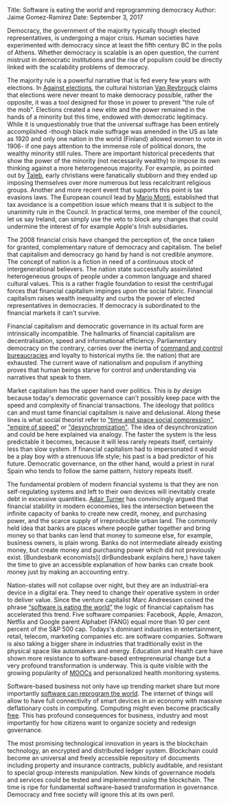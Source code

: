 Title: Software is eating the world and reprogramming democracy
Author: Jaime Gomez-Ramirez
Date:	September 3, 2017


Democracy, the government of the majority typically though elected representatives, is undergoing a major crisis.
Human societies have experimented with democracy since at least the fifth century BC in the polis of Athens.
Whether democracy is scalable is an open question, the current mistrust in democratic institutions and the rise of populism
could be directly linked with the scalability problems of democracy.

The majority rule is a powerful narrative that is fed every few years with elections. In [Against elections](https://www.penguin.co.uk/books/1112592/against-elections/), the cultural historian [Van Reybrouck](https://en.wikipedia.org/wiki/David_Van_Reybrouck) claims that  elections were never meant to make democracy possible, rather the opposite, it was a tool designed for those in power to prevent "the rule of the mob".
Elections created a new elite and the power remained in the hands of a minority but this time, endowed with democratic legitimacy.
While it is unquestionably true that the universal suffrage has been entirely accomplished -though black male suffrage was amended in the US as late as 1920 and only one nation in the world (Finland) allowed women to vote in 1906- if one pays attention to the immense role of political donors, the wealthy minority still rules.
There are important historical precedents that show the power of the minority (not necessarily wealthy) to impose its own thinking against a more heterogeneous majority.
For example, as pointed out by [Taleb](https://www.amazon.com/Antifragile-Things-That-Disorder-Incerto/dp/0812979680), early christians were fanatically stubborn and they ended up imposing themselves over more numerous but less recalcitrant religious groups.
Another and more recent event that supports this point is tax evasions laws. The European council lead by [Mario Monti](https://www.theguardian.com/commentisfree/2011/dec/06/mario-monti-technocracy-europe), established that tax avoidance is a competition issue which means that it is subject to the unanimity rule in the Council. In practical terms, one member of the council, let us say Ireland, can simply use the veto to block any changes that could undermine the interest of for example Apple's Irish subsidiaries.

The 2008 financial crisis have changed the perception of, the once taken for granted, complementary nature of democracy and capitalism. The
belief that capitalism and democracy go hand by hand is not credible anymore. The concept of nation is a fiction in need of a continuous stock of intergenerational believers.
The nation state successfully assimilated heterogeneous groups of people under a common language and shared cultural values. This is a rather fragile foundation to resist the centrifugal forces that financial capitalism impinges upon the social fabric.
Financial capitalism raises wealth inequality and curbs the power of elected representatives in democracies. If democracy is subordinated to the financial markets it can't survive.

Financial capitalism and democratic governance in its actual form are intrinsically incompatible. The hallmarks of financial capitalism are decentralisation, speed and informational efficiency. Parliamentary democracy on the contrary, carries over the inertia of [command and control  bureaucracies](https://hbr.org/2014/11/bureaucracy-must-die) and loyalty to historical myths (ie. the nation) that are exhausted. The current wave of nationalism and populism if anything proves that human beings starve for control and understanding via narratives that speak to them.

Market capitalism has the upper hand over politics. This is _by design_ because today's democratic governance can't possibly keep pace with the speed and complexity of financial transactions. The ideology that politics can and must tame financial capitalism is naive and delusional.
Along these lines is what social theorist refer to ["time and space social compression"](http://routledgesoc.com/category/profile-tags/time-space-compression), ["empire of speed"](http://www.psupress.org/books/titles/978-0-271-03416-4.html) or ["desynchromization"](http://onlinelibrary.wiley.com/doi/10.1111/1467-8675.00309/abstract).
The idea of desynchronization and could be here explained via analogy. The faster the system is the less predictable it becomes, because it will less rarely repeats itself, certainly less than slow system.
If financial capitalism had to impersonated it would be a play boy with a strenuous life style; his past is a bad predictor of his future. Democratic governance, on the other hand, would a priest in rural Spain who tends to follow the same pattern, history repeats itself.

The fundamental problem of modern financial systems is that they are non self-regulating systems and left to their own devices will inevitably create debt in excessive quantities. [Adair Turner](http://press.princeton.edu/titles/10546.html) has convincingly argued that financial stability in modern economies, lies the intersection between the infinite capacity of banks to create new credit, money, and purchasing power, and the scarce supply of irreproducible urban land. The commonly held idea that banks are places where people gather together and bring money so that banks can lend that money  to someone else, for example, business owners, is plain wrong. Banks do not intermediate already existing money, but create money and purchasing power which did not previously exist. [Bundesbank economists]( dirBundesbank explains here,) have taken the time to give an accessible explanation of how banks can create book money just by making an accounting entry.   

Nation-states will not collapse over night, but they are an industrial-era device in a digital era. They need to change their operative system in order to deliver value. Since the venture capitalist Marc Andreessen coined the phrase [“software is eating the world”](https://a16z.com/2016/08/20/why-software-is-eating-the-world/) the logic of financial capitalism has accelerated this trend. Five software companies: Facebook, Apple, Amazon, Netflix and Google parent Alphabet (FANG) equal more than 10 per cent percent of the S&P 500 cap. Todays's dominant industries in entertainment, retail, telecom, marketing companies etc. are software companies. Software is also taking a bigger share in industries that traditionally exist in the physical space like automakers and energy.
Education and Health care have shown more resistance to software-based entrepreneurial change but a very profound transformation is underway. This is quite visible with the growing popularity of [MOOCs](http://mooc.org/) and personalized health monitoring systems.

Software-based business not only have up trending market share but more importantly [software can reprogram the world](https://www.wired.com/2016/05/the-end-of-code/). The internet of things will allow to have full connectivity of smart devices in an economy with massive deflationary costs in computing. Computing might even become practically [free](https://science.energy.gov/~/media/ascr/pdf/program-documents/docs/Magellan_Final_Report.pdf). This has profound consequences for business, industry and most importantly for how citizens want to organize society and redesign governance.

The most promising technological innovation in years is the blockchain technology, an encrypted and distributed ledger system. Blockchain could become an universal and freely accessible repository of documents including property and insurance contracts, publicly auditable, and resistant to special group interests manipulation. New kinds of governance models and services could be tested and implemented using the blockchain. The time is ripe for fundamental software-based transformation in governance. Democracy and free society will ignore this at its own peril.
